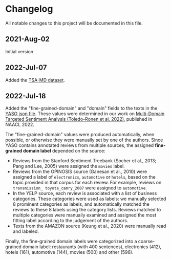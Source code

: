 # Changelog

All notable changes to this project will be documented in this file.

## 2021-Aug-02

Initial version

## 2022-Jul-07

Added the [TSA-MD dataset](./TSA-MD/Readme.md).

## 2022-Jul-18

Added the "fine-grained-domain" and "domain" fields to the texts in the
[YASO json file](./yaso_tsa/data/yaso_hidden.json).
These values were determined in our work on [Multi-Domain Targeted Sentiment Analysis (Toledo-Ronen et al. 2022)](https://arxiv.org/abs/2205.03804), published in NAACL 2022.  

The "fine-grained-domain" values were
produced automatically, when possible, or otherwise
they were manually set by one of the authors.
Since YASO contains annotated reviews from multiple
sources, the assigned **fine-grained domain label** depended on the
source:   
- Reviews from the Stanford Sentiment
Treebank (Socher et al., 2013; Pang and Lee, 2005)
were assigned the `movies` label.
- Reviews from the OPINOSIS source (Ganesan et al., 2010)
were assigned a label of `electronics`, `automotive` or
`hotels`, based on the topic provided in that corpus
for each review. For example, reviews on `transmission_
toyota_camry_2007` were assigned to `automotive`.
- In the YELP source, each review is associated
with a list of business categories. These categories
were used as labels: we manually selected
8 prominent categories as labels, and automatically
matched the reviews to these 8 labels using
the category lists. Reviews matched to multiple
categories were manually examined and assigned
the most fitting label according to the judgement of the authors.
- Texts from the AMAZON source (Keung
et al., 2020) were manually read and labeled.

Finally, the fine-grained domain labels were categorized
into a coarse-grained domain label: restaurants (with 400 sentences),
electronics (412), hotels (161), automotive (144),
movies (500) and other (596).
